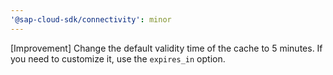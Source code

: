 ```yaml
---
'@sap-cloud-sdk/connectivity': minor
---
```


[Improvement] Change the default validity time of the cache to 5 minutes. If you need to customize it, use the `expires_in` option.
